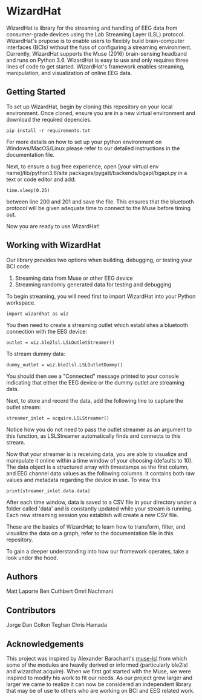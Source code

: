 # WizardHat

WizardHat is library for the streaming and handling of EEG data from consumer-grade devices using the Lab Streaming Layer (LSL) protocol. WizardHat's prupose is to enable users to flexibly build brain-computer interfaces (BCIs) without the fuss of configuring a streaming environment. Currently, WizardHat supports the Muse (2016) brain-sensing headband and runs on Python 3.6. WizardHat is easy to use and only requires three lines of code to get started. WizardHat's framework enables streaming, manipulation, and visualization of online EEG data. 

## Getting Started

To set up WizardHat, begin by cloning this repository on your local environment. Once cloned, ensure you are in a new virtual environment and download the required depencies.

	pip install -r requirements.txt

For more details on how to set up your python environment on Windows/MacOS/Linux please refer to our detailed instructions in the documentation file.

Next, to ensure a bug free experience, open [your virtual env name]/lib/python3.6/site packages/pygatt/backends/bgapi/bgapi.py in a text or code editor and add:

	time.sleep(0.25)

between line 200 and 201 and save the file. This ensures that the bluetooth protocol will be given adequate time to connect to the Muse before timing out.

Now you are ready to use WizardHat!

## Working with WizardHat

Our library provides two options when building, debugging, or testing your BCI code:

1) Streaming data from Muse or other EEG device
2) Streaming randomly generated data for testing and debugging

To begin streaming, you will need first to import WizardHat into your Python workspace.

	import wizardhat as wiz

You then need to create a streaming outlet which establishes a bluetooth connection with the EEG device:

	outlet = wiz.ble2lsl.LSLOutletStreamer()

To stream dummy data:

	dummy_outlet = wiz.ble2lsl.LSLOutletDummy()

You should then see a "Connected" message printed to your console indicating that either the EEG device or the dummy outlet are streaming data.

Next, to store and record the data, add the following line to capture the outlet stream:

	streamer_inlet = acquire.LSLStreamer()

Notice how you do not need to pass the outlet streamer as an argument to this function, as LSLStreamer automatically finds and connects to this stream.

Now that your streamer is is receiving data, you are able to visualize and manipulate it online within a time window of your choosing (defaults to 10). The data object is a structured array with timestamps as the first column, and EEG channel data values as the following columns. It contains both raw values and metadata regarding the device in use. To view this

	print(streamer_inlet.data.data)

After each time window, data is saved to a CSV file in your directory under a folder called 'data' and is constantly updated while your stream is running. Each new streaming session you establish will create a new CSV file. 

These are the basics of WizardHat; to learn how to transform, filter, and visualize the data on a graph, refer to the documentation file in this repository.

To gain a deeper understanding into how our framework operates, take a look under the hood. 

## Authors
Matt Laporte 
Ben Cuthbert
Omri Nachmani

## Contributors 
Jorge
Dan
Colton
Teghan
Chris
Hamada

## Acknowledgements 
This project was inspired by Alexander Barachant's [muse-lsl](https://github.com/alexandrebarachant/muse-lsl) from which some of the modules are heavily derived or informed (particularly ble2lsl and wizardhat.acquire). When we first got started with the Muse, we were inspired to modify his work to fit our needs. As our project grew larger and larger we came to realize it can now be considered an independent library that may be of use to others who are working on BCI and EEG related work.
